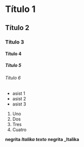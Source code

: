 # Título 1
## Título 2
### Título 3
#### Título 4
##### Título 5 
###### Título 6 
* asist 1
* asist 2
* asist 3
1. Uno
2.  Dos
3.  Tres
4.  Cuatro

**negrita**
**_Italika texto_**
**negrita _Italika**
